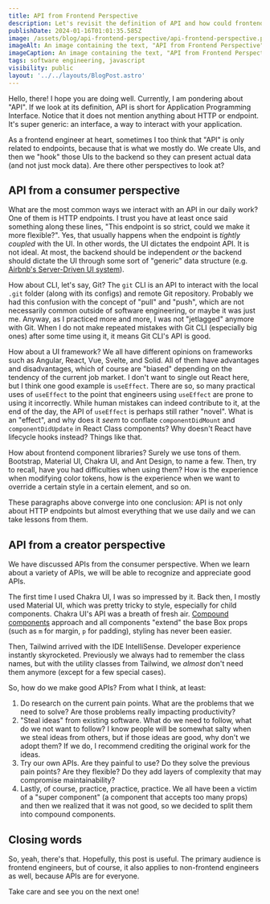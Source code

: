 ```yaml
---
title: API from Frontend Perspective
description: Let's revisit the definition of API and how could frontend engineers benefit more from understanding the UX of an API.
publishDate: 2024-01-16T01:01:35.585Z
image: /assets/blog/api-frontend-perspective/api-frontend-perspective.png
imageAlt: An image containing the text, "API from Frontend Perspective".
imageCaption: An image containing the text, "API from Frontend Perspective".
tags: software engineering, javascript
visibility: public
layout: '../../layouts/BlogPost.astro'
---
```


Hello, there! I hope you are doing well. Currently, I am pondering about "API". If we look at its definition, API is short for Application Programming Interface. Notice that it does not mention anything about HTTP or endpoint. It's super generic: an interface, a way to interact with your application.

As a frontend engineer at heart, sometimes I too think that "API" is only related to endpoints, because that is what we mostly do. We create UIs, and then we "hook" those UIs to the backend so they can present actual data (and not just mock data). Are there other perspectives to look at?

## API from a consumer perspective

What are the most common ways we interact with an API in our daily work? One of them is HTTP endpoints. I trust you have at least once said something along these lines, "This endpoint is so strict, could we make it more flexible?". Yes, that usually happens when the endpoint is _tightly coupled_ with the UI. In other words, the UI dictates the endpoint API. It is not ideal. At most, the backend should be independent _or_ the backend should dictate the UI through some sort of "generic" data structure (e.g. [Airbnb's Server-Driven UI system](https://medium.com/airbnb-engineering/a-deep-dive-into-airbnbs-server-driven-ui-system-842244c5f5)).

How about CLI, let's say, Git? The `git` CLI is an API to interact with the local `.git` folder (along with its configs) and remote Git repository. Probably we had this confusion with the concept of "pull" and "push", which are not necessarily common outside of software engineering, or maybe it was just me. Anyway, as I practiced more and more, I was not "jetlagged" anymore with Git. When I do not make repeated mistakes with Git CLI (especially big ones) after some time using it, it means Git CLI's API is good.

How about a UI framework? We all have different opinions on frameworks such as Angular, React, Vue, Svelte, and Solid. All of them have advantages and disadvantages, which of course are "biased" depending on the tendency of the current job market. I don't want to single out React here, but I think one good example is `useEffect`. There are so, so many practical uses of `useEffect` to the point that engineers using `useEffect` are prone to using it incorrectly. While human mistakes can indeed contribute to it, at the end of the day, the API of `useEffect` is perhaps still rather "novel". What is an "effect", and why does it _seem_ to conflate `componentDidMount` and `componentDidUpdate` in React Class components? Why doesn't React have lifecycle hooks instead? Things like that.

How about frontend component libraries? Surely we use tons of them. Bootstrap, Material UI, Chakra UI, and Ant Design, to name a few. Then, try to recall, have you had difficulties when using them? How is the experience when modifying color tokens, how is the experience when we want to override a certain style in a certain element, and so on.

These paragraphs above converge into one conclusion: API is not only about HTTP endpoints but almost everything that we use daily and we can take lessons from them.

## API from a creator perspective

We have discussed APIs from the consumer perspective. When we learn about a variety of APIs, we will be able to recognize and appreciate good APIs.

The first time I used Chakra UI, I was so impressed by it. Back then, I mostly used Material UI, which was pretty tricky to style, especially for child components. Chakra UI's API was a breath of fresh air. [Compound components](https://www.smashingmagazine.com/2021/08/compound-components-react/) approach and all components "extend" the base Box props (such as `m` for margin, `p` for padding), styling has never been easier.

Then, Tailwind arrived with the IDE IntelliSense. Developer experience instantly skyrocketed. Previously we always had to remember the class names, but with the utility classes from Tailwind, we _almost_ don't need them anymore (except for a few special cases).

So, how do we make good APIs? From what I think, at least:

1. Do research on the current pain points. What are the problems that we need to solve? Are those problems really impacting productivity?
2. "Steal ideas" from existing software. What do we need to follow, what do we not want to follow? I know people will be somewhat salty when we steal ideas from others, but if those ideas are good, why don't we adopt them? If we do, I recommend crediting the original work for the ideas.
3. Try our own APIs. Are they painful to use? Do they solve the previous pain points? Are they flexible? Do they add layers of complexity that may compromise maintainability?
4. Lastly, of course, practice, practice, practice. We all have been a victim of a "super component" (a component that accepts too many props) and then we realized that it was not good, so we decided to split them into compound components.

## Closing words

So, yeah, there's that. Hopefully, this post is useful. The primary audience is frontend engineers, but of course, it also applies to non-frontend engineers as well, because APIs are for everyone.

Take care and see you on the next one!
